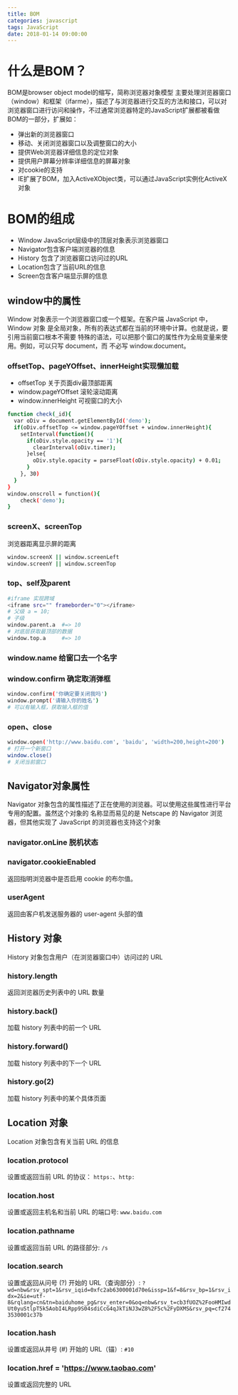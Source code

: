 ```yaml
---
title: BOM
categories: javascript
tags: JavaScript
date: 2018-01-14 09:00:00
---
```


# 什么是BOM？
BOM是browser object model的缩写，简称浏览器对象模型
主要处理浏览器窗口（window）和框架（ifarme），描述了与浏览器进行交互的方法和接口，可以对浏览器窗口进行访问和操作，不过通常浏览器特定的JavaScript扩展都被看做BOM的一部分，扩展如：
* 弹出新的浏览器窗口
* 移动、关闭浏览器窗口以及调整窗口的大小
* 提供Web浏览器详细信息的定位对象
* 提供用户屏幕分辨率详细信息的屏幕对象
* 对cookie的支持
* IE扩展了BOM，加入ActiveXObject类，可以通过JavaScript实例化ActiveX对象

# BOM的组成
* Window JavaScript层级中的顶层对象表示浏览器窗口
* Navigator包含客户端浏览器的信息
* History 包含了浏览器窗口访问过的URL
* Location包含了当前URL的信息
* Screen包含客户端显示屏的信息

## window中的属性
Window 对象表示一个浏览器窗口或一个框架。在客户端 JavaScript 中，Window 对象 是全局对象，所有的表达式都在当前的环境中计算。也就是说，要引用当前窗口根本不需要 特殊的语法，可以把那个窗口的属性作为全局变量来使用。例如，可以只写 document，而 不必写 window.document。

### offsetTop、pageYOffset、innerHeight实现懒加载
* offsetTop 关于页面div最顶部距离
* window.pageYOffset 滚轮滚动距离
* window.innerHeight 可视窗口的大小
```bash
function check(_id){
  var oDiv = document.getElementById('demo');
  if(oDiv.offsetTop <= window.pageYOffset + window.innerHeight){
    setInterval(function(){
      if(oDiv.style.opacity == '1'){
        clearInterval(oDiv.timer);
      }else{
        oDiv.style.opacity = parseFloat(oDiv.style.opacity) + 0.01;
      }
    }, 30)
  }
}
window.onscroll = function(){
    check('demo');
} 
```
### screenX、screenTop
浏览器距离显示屏的距离
```bash
window.screenX || window.screenLeft
window.screenY || window.screenTop
```
### top、self及parent
```bash
#iframe 实现跨域
<iframe src="" frameborder="0"></iframe>
# 父级 a = 10;
# 子级
window.parent.a  #=> 10
# 对底层获取最顶部的数据
window.top.a     #=> 10
```
### window.name 给窗口去一个名字
### window.confirm 确定取消弹框
```bash
window.confirm('你确定要关闭我吗')
window.prompt('请输入你的姓名')
# 可以有输入框，获取输入框的值
```
### open、close
```bash
window.open('http://www.baidu.com', 'baidu', 'width=200,height=200')
# 打开一个新窗口
window.close()
# 关闭当前窗口
```
## Navigator对象属性
Navigator 对象包含的属性描述了正在使用的浏览器。可以使用这些属性进行平台专用的配置。虽然这个对象的 名称显而易见的是 Netscape 的 Navigator 浏览器，但其他实现了 JavaScript 的浏览器也支持这个对象
### navigator.onLine 脱机状态
### navigator.cookieEnabled
返回指明浏览器中是否启用 cookie 的布尔值。
### userAgent
返回由客户机发送服务器的 user-agent 头部的值

## History 对象
History 对象包含用户（在浏览器窗口中）访问过的 URL
### history.length
返回浏览器历史列表中的 URL 数量
### history.back()
加载 history 列表中的前一个 URL
### history.forward()
加载 history 列表中的下一个 URL
### history.go(2)
加载 history 列表中的某个具体页面

## Location 对象
Location 对象包含有关当前 URL 的信息
### location.protocol 
设置或返回当前 URL 的协议：
`https:`、`http:`
### location.host
设置或返回主机名和当前 URL 的端口号:
`www.baidu.com`
### location.pathname
设置或返回当前 URL 的路径部分:
`/s`
### location.search
设置或返回从问号 (?) 开始的 URL（查询部分）:
`?wd=nbw&rsv_spt=1&rsv_iqid=0xfc2ab6300001d70e&issp=1&f=8&rsv_bp=1&rsv_idx=2&ie=utf-8&rqlang=cn&tn=baiduhome_pg&rsv_enter=0&oq=nbw&rsv_t=cb3fUOZ%2FooHMIwdUt0yuStlpT5k5AobI4LRpp9S04sdiCcG4qJkTiNJ3wZ8%2F5c%2FyDXMS&rsv_pq=cf2743530001c37b`
### location.hash
设置或返回从井号 (#) 开始的 URL（锚）:
`#10`
### location.href = 'https://www.taobao.com'
设置或返回完整的 URL